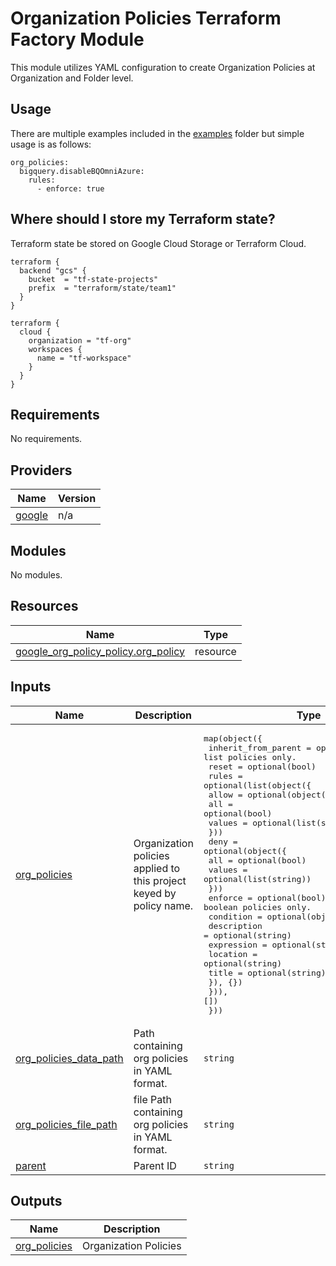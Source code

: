 # Organization Policies Terraform Factory Module
This module utilizes YAML configuration to create Organization Policies at Organization and Folder level.

## Usage
There are multiple examples included in the [examples](./examples/) folder but simple usage is as follows:

```
org_policies:
  bigquery.disableBQOmniAzure:
    rules:
      - enforce: true

```
## Where should I store my Terraform state?

Terraform state be stored on Google Cloud Storage or Terraform Cloud.

```hcl
terraform {
  backend "gcs" {
    bucket  = "tf-state-projects"
    prefix  = "terraform/state/team1"
  }
}

terraform {
  cloud {
    organization = "tf-org"
    workspaces {
      name = "tf-workspace"
    }
  }
}

```
<!-- BEGIN_TF_DOCS -->
## Requirements

No requirements.

## Providers

| Name | Version |
|------|---------|
| <a name="provider_google"></a> [google](#provider\_google) | n/a |

## Modules

No modules.

## Resources

| Name | Type |
|------|------|
| [google_org_policy_policy.org_policy](https://registry.terraform.io/providers/hashicorp/google/latest/docs/resources/org_policy_policy) | resource |

## Inputs

| Name | Description | Type | Default | Required |
|------|-------------|------|---------|:--------:|
| <a name="input_org_policies"></a> [org\_policies](#input\_org\_policies) | Organization policies applied to this project keyed by policy name. | <pre>map(object({<br>    inherit_from_parent = optional(bool) # for list policies only.<br>    reset               = optional(bool)<br>    rules = optional(list(object({<br>      allow = optional(object({<br>        all    = optional(bool)<br>        values = optional(list(string))<br>      }))<br>      deny = optional(object({<br>        all    = optional(bool)<br>        values = optional(list(string))<br>      }))<br>      enforce = optional(bool) # for boolean policies only.<br>      condition = optional(object({<br>        description = optional(string)<br>        expression  = optional(string)<br>        location    = optional(string)<br>        title       = optional(string)<br>      }), {})<br>    })), [])<br>  }))</pre> | `{}` | no |
| <a name="input_org_policies_data_path"></a> [org\_policies\_data\_path](#input\_org\_policies\_data\_path) | Path containing org policies in YAML format. | `string` | `null` | no |
| <a name="input_org_policies_file_path"></a> [org\_policies\_file\_path](#input\_org\_policies\_file\_path) | file Path containing org policies in YAML format. | `string` | `null` | no |
| <a name="input_parent"></a> [parent](#input\_parent) | Parent ID | `string` | n/a | yes |

## Outputs

| Name | Description |
|------|-------------|
| <a name="output_org_policies"></a> [org\_policies](#output\_org\_policies) | Organization Policies |
<!-- END_TF_DOCS -->